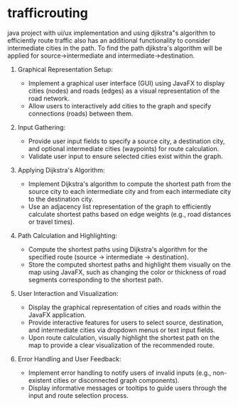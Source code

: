 # trafficrouting
java project with ui/ux implementation and using djikstra"s algorithm to efficiently route traffic also has an additional functionality to consider intermediate cities in the path.
To find the path djikstra's algorithm will be applied for source->intermediate and intermediate->destination.


1. Graphical Representation Setup:
   - Implement a graphical user interface (GUI) using JavaFX to display cities (nodes) and roads (edges) as a visual representation of the road network.
   - Allow users to interactively add cities to the graph and specify connections (roads) between them.

2. Input Gathering:
   - Provide user input fields to specify a source city, a destination city, and optional intermediate cities (waypoints) for route calculation.
   - Validate user input to ensure selected cities exist within the graph.

3. Applying Dijkstra's Algorithm:
   - Implement Dijkstra's algorithm to compute the shortest path from the source city to each intermediate city and from each intermediate city to the destination city.
   - Use an adjacency list representation of the graph to efficiently calculate shortest paths based on edge weights (e.g., road distances or travel times).

4. Path Calculation and Highlighting:
   - Compute the shortest paths using Dijkstra's algorithm for the specified route (source -> intermediate -> destination).
   - Store the computed shortest paths and highlight them visually on the map using JavaFX, such as changing the color or thickness of road segments corresponding to the shortest path.

5. User Interaction and Visualization:
   - Display the graphical representation of cities and roads within the JavaFX application.
   - Provide interactive features for users to select source, destination, and intermediate cities via dropdown menus or text input fields.
   - Upon route calculation, visually highlight the shortest path on the map to provide a clear visualization of the recommended route.

6. Error Handling and User Feedback:
   - Implement error handling to notify users of invalid inputs (e.g., non-existent cities or disconnected graph components).
   - Display informative messages or tooltips to guide users through the input and route selection process.
